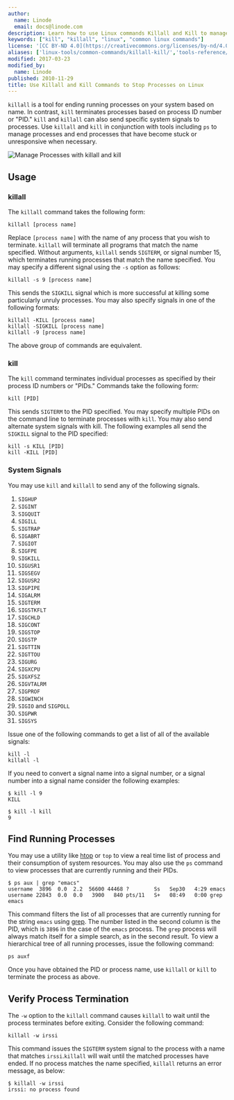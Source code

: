 ```yaml
---
author:
  name: Linode
  email: docs@linode.com
description: Learn how to use Linux commands Killall and Kill to manage and kill processes on Linux distributions in this simple tutorial.
keywords: ["kill", "killall", "linux", "common linux commands"]
license: '[CC BY-ND 4.0](https://creativecommons.org/licenses/by-nd/4.0)'
aliases: ['linux-tools/common-commands/killall-kill/','tools-reference/tools/manage-processes-with-killall-and-kill/']
modified: 2017-03-23
modified_by:
  name: Linode
published: 2010-11-29
title: Use Killall and Kill Commands to Stop Processes on Linux
---
```


`killall` is a tool for ending running processes on your system based on name. In contrast, `kill` terminates processes based on process ID number or "PID." `kill` and `killall` can also send specific system signals to processes. Use `killall` and `kill` in conjunction with tools including `ps` to manage processes and end processes that have become stuck or unresponsive when necessary.

![Manage Processes with killall and kill](/docs/assets/manage_processes_with_killall_and_kill.png "Manage Processes with killall and kill")

## Usage

### killall

The `killall` command takes the following form:

    killall [process name]

Replace `[process name]` with the name of any process that you wish to terminate. `killall` will terminate all programs that match the name specified. Without arguments, `killall` sends `SIGTERM`, or signal number 15, which terminates running processes that match the name specified. You may specify a different signal using the `-s` option as follows:

    killall -s 9 [process name]

This sends the `SIGKILL` signal which is more successful at killing some particularly unruly processes. You may also specify signals in one of the following formats:

    killall -KILL [process name]
    killall -SIGKILL [process name]
    killall -9 [process name]

The above group of commands are equivalent.

### kill

The `kill` command terminates individual processes as specified by their process ID numbers or "PIDs." Commands take the following form:

    kill [PID]

This sends `SIGTERM` to the PID specified. You may specify multiple PIDs on the command line to terminate processes with `kill`. You may also send alternate system signals with kill. The following examples all send the `SIGKILL` signal to the PID specified:

    kill -s KILL [PID]
    kill -KILL [PID]

### System Signals

You may use `kill` and `killall` to send any of the following signals.

1.  `SIGHUP`
2.  `SIGINT`
3.  `SIGQUIT`
4.  `SIGILL`
5.  `SIGTRAP`
6.  `SIGABRT`
7.  `SIGIOT`
8.  `SIGFPE`
9.  `SIGKILL`
10. `SIGUSR1`
11. `SIGSEGV`
12. `SIGUSR2`
13. `SIGPIPE`
14. `SIGALRM`
15. `SIGTERM`
16. `SIGSTKFLT`
17. `SIGCHLD`
18. `SIGCONT`
19. `SIGSTOP`
20. `SIGSTP`
21. `SIGTTIN`
22. `SIGTTOU`
23. `SIGURG`
24. `SIGXCPU`
25. `SIGXFSZ`
26. `SIGVTALRM`
27. `SIGPROF`
28. `SIGWINCH`
29. `SIGIO` and `SIGPOLL`
30. `SIGPWR`
31. `SIGSYS`

Issue one of the following commands to get a list of all of the available signals:

    kill -l
    killall -l

If you need to convert a signal name into a signal number, or a signal number into a signal name consider the following examples:

    $ kill -l 9
    KILL

    $ kill -l kill
    9

## Find Running Processes

You may use a utility like [htop](/docs/tools-reference/linux-system-administration-basics/#monitor-processes-memory-and-cpu-usage-with-htop) or `top` to view a real time list of process and their consumption of system resources. You may also use the `ps` command to view processes that are currently running and their PIDs.

    $ ps aux | grep "emacs"
    username  3896  0.0  2.2  56600 44468 ?        Ss   Sep30   4:29 emacs
    username 22843  0.0  0.0   3900   840 pts/11   S+   08:49   0:00 grep emacs

This command filters the list of all processes that are currently running for the string `emacs` using [grep](/docs/tools-reference/search-and-filter-text-with-grep). The number listed in the second column is the PID, which is `3896` in the case of the `emacs` process. The `grep` process will always match itself for a simple search, as in the second result. To view a hierarchical tree of all running processes, issue the following command:

    ps auxf

Once you have obtained the PID or process name, use `killall` or `kill` to terminate the process as above.

## Verify Process Termination

The `-w` option to the `killall` command causes `killall` to wait until the process terminates before exiting. Consider the following command:

    killall -w irssi

This command issues the `SIGTERM` system signal to the process with a name that matches `irssi`.`killall` will wait until the matched processes have ended. If no process matches the name specified, `killall` returns an error message, as below:

    $ killall -w irssi
    irssi: no process found

